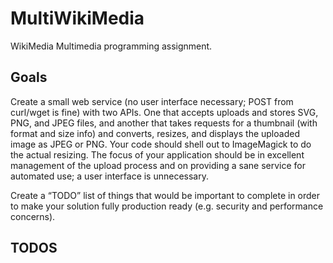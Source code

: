 MultiWikiMedia
==============

WikiMedia Multimedia programming assignment.


Goals
-----
 Create a small web service (no user interface necessary; POST from curl/wget is fine) with two APIs. One that accepts uploads and stores SVG, PNG, and JPEG files, and another that takes requests for a thumbnail (with format and size info) and converts, resizes, and displays the uploaded image as JPEG or PNG. Your code should shell out to ImageMagick to do the actual resizing. The focus of your application should be in excellent management of the upload process and on providing a sane service for automated use; a user interface is unnecessary.

Create a “TODO” list of things that would be important to complete in order to make your solution fully production ready (e.g. security and performance concerns).


TODOS
-----